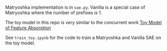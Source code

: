 Matryoshka implementation is in `sae.py`.
Vanilla is a special case of Matryoshka where the number of prefixes is 1.

The toy model in this repo is very similar to the concurrent work [Toy Model of Feature Absorption](https://www.lesswrong.com/posts/kcg58WhRxFA9hv9vN/toy-models-of-feature-absorption-in-saes)

See `train_toy.ipynb` for the code to train a Matryoshka and Vanilla SAE on the toy model.